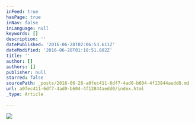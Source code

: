 ```yaml
---
inFeed: true
hasPage: true
inNav: false
inLanguage: null
keywords: []
description: ''
datePublished: '2016-06-28T02:06:53.611Z'
dateModified: '2016-06-28T01:10:51.802Z'
title: ''
author: []
authors: []
publisher: null
starred: false
sourcePath: _posts/2016-06-28-a0fec411-6df7-4ad0-b604-4f13844aedd0.md
url: a0fec411-6df7-4ad0-b604-4f13844aedd0/index.html
_type: Article

---
```

![](https://the-grid-user-content.s3-us-west-2.amazonaws.com/68fc8d57-9771-4aff-bf7d-a4d718cf8dad.jpg)
